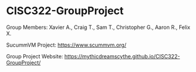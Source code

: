 # CISC322-GroupProject
Group Members:
Xavier A., Craig T., Sam T., Christopher G., Aaron R., Felix X.

SucummVM Project: https://www.scummvm.org/ <br>

Group Project Website: https://mythicdreamscythe.github.io/CISC322-GroupProject/
